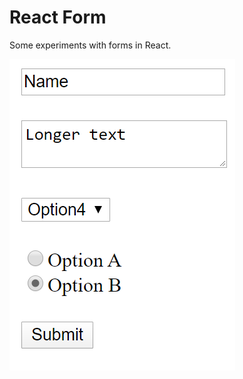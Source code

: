 # React Form

Some experiments with forms in React.

![Form](https://github.com/dthemg/react-form/blob/master/images/form.PNG)